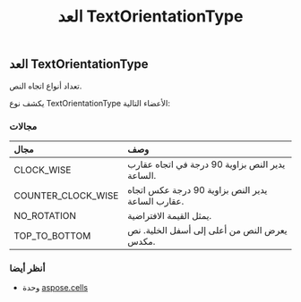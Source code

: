 ﻿---
title: العد TextOrientationType
second_title: Aspose.Cells for Python via .NET API المراجع
description:
type: docs
weight: 2560
url: /ar/python-net/aspose.cells/textorientationtype/
is_root: false
---
##  العد TextOrientationType
تعداد أنواع اتجاه النص.



يكشف نوع TextOrientationType الأعضاء التالية:

###  مجالات
| مجال| وصف|
| :- | :- |
| CLOCK_WISE | يدير النص بزاوية 90 درجة في اتجاه عقارب الساعة.|
| COUNTER_CLOCK_WISE | يدير النص بزاوية 90 درجة عكس اتجاه عقارب الساعة.|
| NO_ROTATION | يمثل القيمة الافتراضية.|
| TOP_TO_BOTTOM | يعرض النص من أعلى إلى أسفل الخلية. نص مكدس.|



###  أنظر أيضا
* وحدة [aspose.cells](..)
